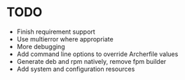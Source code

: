 TODO
====

- Finish requirement support
- Use multierror where appropriate
- More debugging
- Add command line options to override Archerfile values
- Generate deb and rpm natively, remove fpm builder
- Add system and configuration resources
